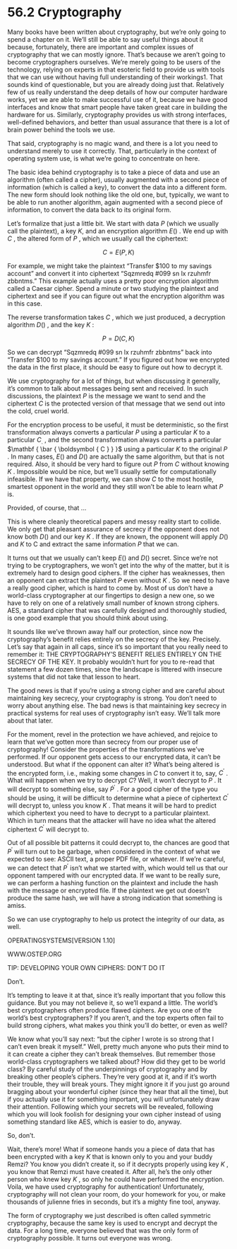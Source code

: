 # 56.2 Cryptography  

Many books have been written about cryptography, but we’re only going to spend a chapter on it. We’ll still be able to say useful things about it because, fortunately, there are important and complex issues of cryptography that we can mostly ignore. That’s because we aren’t going to become cryptographers ourselves. We’re merely going to be users of the technology, relying on experts in that esoteric field to provide us with tools that we can use without having full understanding of their workings1. That sounds kind of questionable, but you are already doing just that. Relatively few of us really understand the deep details of how our computer hardware works, yet we are able to make successful use of it, because we have good interfaces and know that smart people have taken great care in building the hardware for us. Similarly, cryptography provides us with strong interfaces, well-defined behaviors, and better than usual assurance that there is a lot of brain power behind the tools we use.  

That said, cryptography is no magic wand, and there is a lot you need to understand merely to use it correctly. That, particularly in the context of operating system use, is what we’re going to concentrate on here.  

The basic idea behind cryptography is to take a piece of data and use an algorithm (often called a cipher), usually augmented with a second piece of information (which is called a key), to convert the data into a different form. The new form should look nothing like the old one, but, typically, we want to be able to run another algorithm, again augmented with a second piece of information, to convert the data back to its original form.  

Let’s formalize that just a little bit. We start with data $P$ (which we usually call the plaintext), a key $K ,$ and an encryption algorithm $E ( )$ . We end up with $C$ , the altered form of $P$ , which we usually call the ciphertext:  

$$
C = E ( P , K )
$$  

For example, we might take the plaintext “Transfer $\$ 100$ to my savings account” and convert it into ciphertext “Sqzmredq #099 sn lx rzuhmfr zbbntms.” This example actually uses a pretty poor encryption algorithm called a Caesar cipher. Spend a minute or two studying the plaintext and ciphertext and see if you can figure out what the encryption algorithm was in this case.  

The reverse transformation takes $C$ , which we just produced, a decryption algorithm $D ( )$ , and the key $K$ :  

$$
P = D ( C , K )
$$  

So we can decrypt “Sqzmredq #099 sn lx rzuhmfr zbbntms” back into “Transfer $\$ 100$ to my savings account.” If you figured out how we encrypted the data in the first place, it should be easy to figure out how to decrypt it.  

We use cryptography for a lot of things, but when discussing it generally, it’s common to talk about messages being sent and received. In such discussions, the plaintext $P$ is the message we want to send and the ciphertext $C$ is the protected version of that message that we send out into the cold, cruel world.  

For the encryption process to be useful, it must be deterministic, so the first transformation always converts a particular $P$ using a particular $K$ to a particular $C _ { . }$ , and the second transformation always converts a particular $\mathbf { \bar { \boldsymbol { C } } }$ using a particular $K$ to the original $P$ . In many cases, $E ( )$ and $D ( )$ are actually the same algorithm, but that is not required. Also, it should be very hard to figure out $P$ from $C$ without knowing $K$ . Impossible would be nice, but we’ll usually settle for computationally infeasible. If we have that property, we can show $C$ to the most hostile, smartest opponent in the world and they still won’t be able to learn what $P$ is.  

Provided, of course, that ...  

This is where cleanly theoretical papers and messy reality start to collide. We only get that pleasant assurance of secrecy if the opponent does not know both $D ( )$ and our key $K$ . If they are known, the opponent will apply $D ( )$ and $K$ to C and extract the same information $P$ that we can.  

It turns out that we usually can’t keep $E ( )$ and $D ( )$ secret. Since we’re not trying to be cryptographers, we won’t get into the why of the matter, but it is extremely hard to design good ciphers. If the cipher has weaknesses, then an opponent can extract the plaintext $P$ even without $K$ . So we need to have a really good cipher, which is hard to come by. Most of us don’t have a world-class cryptographer at our fingertips to design a new one, so we have to rely on one of a relatively small number of known strong ciphers. AES, a standard cipher that was carefully designed and thoroughly studied, is one good example that you should think about using.  

It sounds like we’ve thrown away half our protection, since now the cryptography’s benefit relies entirely on the secrecy of the key. Precisely. Let’s say that again in all caps, since it’s so important that you really need to remember it: THE CRYPTOGRAPHY’S BENEFIT RELIES ENTIRELY ON THE SECRECY OF THE KEY. It probably wouldn’t hurt for you to re-read that statement a few dozen times, since the landscape is littered with insecure systems that did not take that lesson to heart.  

The good news is that if you’re using a strong cipher and are careful about maintaining key secrecy, your cryptography is strong. You don’t need to worry about anything else. The bad news is that maintaining key secrecy in practical systems for real uses of cryptography isn’t easy. We’ll talk more about that later.  

For the moment, revel in the protection we have achieved, and rejoice to learn that we’ve gotten more than secrecy from our proper use of cryptography! Consider the properties of the transformations we’ve performed. If our opponent gets access to our encrypted data, it can’t be understood. But what if the opponent can alter it? What’s being altered is the encrypted form, i.e., making some changes in $C$ to convert it to, say, $C ^ { \prime }$ . What will happen when we try to decrypt $C ?$ Well, it won’t decrypt to $P$ . It will decrypt to something else, say $\scriptstyle { \dot { P } } ^ { \prime }$ . For a good cipher of the type you should be using, it will be difficult to determine what a piece of ciphertext $C ^ { \prime }$ will decrypt to, unless you know $K$ . That means it will be hard to predict which ciphertext you need to have to decrypt to a particular plaintext. Which in turn means that the attacker will have no idea what the altered ciphertext $C ^ { \prime }$ will decrypt to.  

Out of all possible bit patterns it could decrypt to, the chances are good that $P ^ { \prime }$ will turn out to be garbage, when considered in the context of what we expected to see: ASCII text, a proper PDF file, or whatever. If we’re careful, we can detect that $P ^ { \prime }$ isn’t what we started with, which would tell us that our opponent tampered with our encrypted data. If we want to be really sure, we can perform a hashing function on the plaintext and include the hash with the message or encrypted file. If the plaintext we get out doesn’t produce the same hash, we will have a strong indication that something is amiss.  

So we can use cryptography to help us protect the integrity of our data, as well.  

OPERATINGSYSTEMS[VERSION 1.10]  

WWW.OSTEP.ORG  

TIP: DEVELOPING YOUR OWN CIPHERS: DON’T DO IT  

Don’t.  

It’s tempting to leave it at that, since it’s really important that you follow this guidance. But you may not believe it, so we’ll expand a little. The world’s best cryptographers often produce flawed ciphers. Are you one of the world’s best cryptographers? If you aren’t, and the top experts often fail to build strong ciphers, what makes you think you’ll do better, or even as well?  

We know what you’ll say next: “but the cipher I wrote is so strong that I can’t even break it myself.” Well, pretty much anyone who puts their mind to it can create a cipher they can’t break themselves. But remember those world-class cryptographers we talked about? How did they get to be world class? By careful study of the underpinnings of cryptography and by breaking other people’s ciphers. They’re very good at it, and if it’s worth their trouble, they will break yours. They might ignore it if you just go around bragging about your wonderful cipher (since they hear that all the time), but if you actually use it for something important, you will unfortunately draw their attention. Following which your secrets will be revealed, following which you will look foolish for designing your own cipher instead of using something standard like AES, which is easier to do, anyway.  

So, don’t.  

Wait, there’s more! What if someone hands you a piece of data that has been encrypted with a key $K$ that is known only to you and your buddy Remzi? You know you didn’t create it, so if it decrypts properly using key $K$ , you know that Remzi must have created it. After all, he’s the only other person who knew key $K$ , so only he could have performed the encryption. Voila, we have used cryptography for authentication! Unfortunately, cryptography will not clean your room, do your homework for you, or make thousands of julienne fries in seconds, but it’s a mighty fine tool, anyway.  

The form of cryptography we just described is often called symmetric cryptography, because the same key is used to encrypt and decrypt the data. For a long time, everyone believed that was the only form of cryptography possible. It turns out everyone was wrong.  

